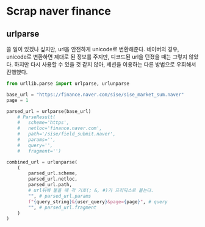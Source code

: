 # Scrap naver finance

## urlparse
쓸 일이 있겠나 싶지만, url을 안전하게 unicode로 변환해준다.
네이버의 경우, unicode로 변환하면 제대로 된 정보를 주지만, 디코드된 url을 던졌을 때는 그렇지 않았다. 하지만 다시 사용할 수 있을 것 같지 않아, 세션을 이용하는 다른 방법으로 우회해서 진행했다.
```python
from urllib.parse import urlparse, urlunparse

base_url = "https://finance.naver.com/sise/sise_market_sum.naver"
page = 1

parsed_url = urlparse(base_url)
    # ParseResult(
    #   scheme='https', 
    #   netloc='finance.naver.com', 
    #   path='/sise/field_submit.naver', 
    #   params='', 
    #   query='', 
    #   fragment='')

combined_url = urlunparse(
    (
        parsed_url.scheme,  
        parsed_url.netloc,  
        parsed_url.path,  
        # url뒤에 붙을 때 각 기호(; &, #)가 프리픽스로 붙는다.
        "", # parsed_url.params
        f"{query_string}&{user_query}&page={page}", # query
        "", # parsed_url.fragment
    )
)
```

